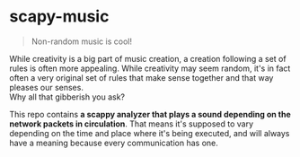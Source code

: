 # scapy-music
> Non-random music is cool!  

  While creativity is a big part of music creation, a creation following a set of rules is often more appealing. While creativity may seem random, it's in fact often a very original set of rules that make sense together and that way pleases our senses.  
Why all that gibberish you ask?  

This repo contains <b>a scappy analyzer that plays a sound depending on the network packets in circulation</b>. That means it's supposed to vary depending on the time and place where it's being executed, and will always have a meaning because every communication has one.
